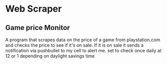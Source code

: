 # Web Scraper

## Game price Monitor
A program that scrapes data on the price of a game from playstation.com and checks the price to see if it's on sale. If it is on sale it sends a notification via pushbullet to my cell to alert me. set to check once daily at 12 or 1 depending on daylight savings time 
